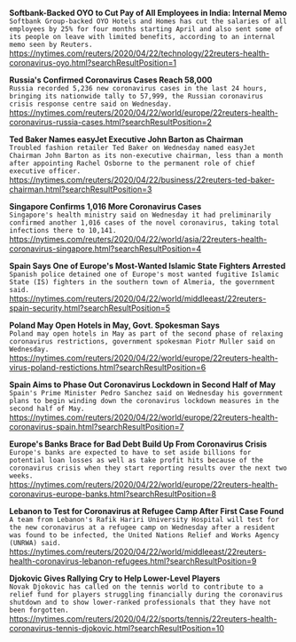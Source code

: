 **Softbank-Backed OYO to Cut Pay of All Employees in India: Internal Memo**\
`Softbank Group-backed OYO Hotels and Homes has cut the salaries of all employees by 25% for four months starting April and also sent some of its people on leave with limited benefits, according to an internal memo seen by Reuters.`\
https://nytimes.com/reuters/2020/04/22/technology/22reuters-health-coronavirus-oyo.html?searchResultPosition=1

**Russia's Confirmed Coronavirus Cases Reach 58,000**\
`Russia recorded 5,236 new coronavirus cases in the last 24 hours, bringing its nationwide tally to 57,999, the Russian coronavirus crisis response centre said on Wednesday.`\
https://nytimes.com/reuters/2020/04/22/world/europe/22reuters-health-coronavirus-russia-cases.html?searchResultPosition=2

**Ted Baker Names easyJet Executive John Barton as Chairman**\
`Troubled fashion retailer Ted Baker on Wednesday named easyJet Chairman John Barton as its non-executive chairman, less than a month after appointing Rachel Osborne to the permanent role of chief executive officer.`\
https://nytimes.com/reuters/2020/04/22/business/22reuters-ted-baker-chairman.html?searchResultPosition=3

**Singapore Confirms 1,016 More Coronavirus Cases**\
`Singapore's health ministry said on Wednesday it had preliminarily confirmed another 1,016 cases of the novel coronavirus, taking total infections there to 10,141.`\
https://nytimes.com/reuters/2020/04/22/world/asia/22reuters-health-coronavirus-singapore.html?searchResultPosition=4

**Spain Says One of Europe's Most-Wanted Islamic State Fighters Arrested**\
`Spanish police detained one of Europe's most wanted fugitive Islamic State (IS) fighters in the southern town of Almeria, the government said. `\
https://nytimes.com/reuters/2020/04/22/world/middleeast/22reuters-spain-security.html?searchResultPosition=5

**Poland May Open Hotels in May, Govt. Spokesman Says**\
`Poland may open hotels in May as part of the second phase of relaxing coronavirus restrictions, government spokesman Piotr Muller said on Wednesday.`\
https://nytimes.com/reuters/2020/04/22/world/europe/22reuters-health-virus-poland-restictions.html?searchResultPosition=6

**Spain Aims to Phase Out Coronavirus Lockdown in Second Half of May**\
`Spain's Prime Minister Pedro Sanchez said on Wednesday his government plans to begin winding down the coronavirus lockdown measures in the second half of May. `\
https://nytimes.com/reuters/2020/04/22/world/europe/22reuters-health-coronavirus-spain.html?searchResultPosition=7

**Europe's Banks Brace for Bad Debt Build Up From Coronavirus Crisis**\
`Europe's banks are expected to have to set aside billions for potential loan losses as well as take profit hits because of the coronavirus crisis when they start reporting results over the next two weeks.`\
https://nytimes.com/reuters/2020/04/22/world/europe/22reuters-health-coronavirus-europe-banks.html?searchResultPosition=8

**Lebanon to Test for Coronavirus at Refugee Camp After First Case Found**\
`A team from Lebanon's Rafik Hariri University Hospital will test for the new coronavirus at a refugee camp on Wednesday after a resident was found to be infected, the United Nations Relief and Works Agency (UNRWA) said.`\
https://nytimes.com/reuters/2020/04/22/world/middleeast/22reuters-health-coronavirus-lebanon-refugees.html?searchResultPosition=9

**Djokovic Gives Rallying Cry to Help Lower-Level Players**\
`Novak Djokovic has called on the tennis world to contribute to a relief fund for players struggling financially during the coronavirus shutdown and to show lower-ranked professionals that they have not been forgotten.`\
https://nytimes.com/reuters/2020/04/22/sports/tennis/22reuters-health-coronavirus-tennis-djokovic.html?searchResultPosition=10

